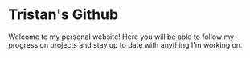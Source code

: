 # Tristan's Github 
Welcome to my personal website! Here you will be able to follow my progress on projects and stay up to date with anything I'm working on. 
